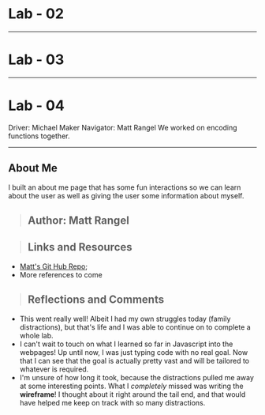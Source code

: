 # Lab - 02

___
# Lab - 03

___

# Lab - 04
Driver: Michael Maker
Navigator: Matt Rangel
We worked on encoding functions together.
___
## About Me

I built an about me page that has some fun interactions so we can learn about the user as well as giving the user some information about myself.

> ## Author: Matt Rangel

> ## Links and Resources

* [Matt's Git Hub Repo](https://github.com/rangelMatt/about-me.git);
* More references to come

> ## Reflections and Comments

* This went really well! Albeit I had my own struggles today (family distractions), but that's life and I was able to continue on to complete a whole lab.
* I can't wait to touch on what I learned so far in Javascript into the webpages! Up until now, I was just typing code with no real goal. Now that I can see that the goal is actually pretty vast and will be tailored to whatever is required.
* I'm unsure of how long it took, because the distractions pulled me away at some interesting points. What I *completely* missed was writing the **wireframe**! I thought about it right around the tail end, and that would have helped me keep on track with so many distractions.
